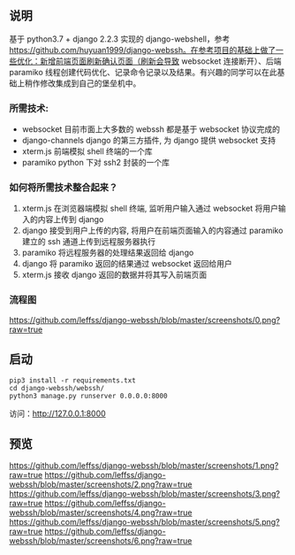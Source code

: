 ## 说明
基于 python3.7 + django 2.2.3 实现的 django-webshell，参考 https://github.com/huyuan1999/django-webssh。在参考项目的基础上做了一些优化：新增前端页面刷新确认页面（刷新会导致 websocket 连接断开）、后端 paramiko 线程创建代码优化、记录命令记录以及结果。有兴趣的同学可以在此基础上稍作修改集成到自己的堡垒机中。

### 所需技术: 
- websocket 目前市面上大多数的 webssh 都是基于 websocket 协议完成的
- django-channels django 的第三方插件, 为 django 提供 websocket 支持
- xterm.js 前端模拟 shell 终端的一个库
- paramiko python 下对 ssh2 封装的一个库

### 如何将所需技术整合起来？
1. xterm.js 在浏览器端模拟 shell 终端, 监听用户输入通过 websocket 将用户输入的内容上传到 django
2. django 接受到用户上传的内容, 将用户在前端页面输入的内容通过 paramiko 建立的 ssh 通道上传到远程服务器执行
3. paramiko 将远程服务器的处理结果返回给 django
4. django 将 paramiko 返回的结果通过 websocket 返回给用户
5. xterm.js 接收 django 返回的数据并将其写入前端页面

### 流程图
https://github.com/leffss/django-webssh/blob/master/screenshots/0.png?raw=true

## 启动
```
pip3 install -r requirements.txt
cd django-webssh/webssh/
python3 manage.py runserver 0.0.0.0:8000
```	
访问：http://127.0.0.1:8000

## 预览
https://github.com/leffss/django-webssh/blob/master/screenshots/1.png?raw=true
https://github.com/leffss/django-webssh/blob/master/screenshots/2.png?raw=true
https://github.com/leffss/django-webssh/blob/master/screenshots/3.png?raw=true
https://github.com/leffss/django-webssh/blob/master/screenshots/4.png?raw=true
https://github.com/leffss/django-webssh/blob/master/screenshots/5.png?raw=true
https://github.com/leffss/django-webssh/blob/master/screenshots/6.png?raw=true

